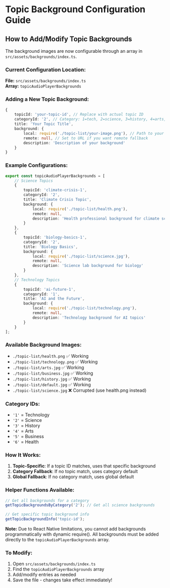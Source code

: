 # Topic Background Configuration Guide

## How to Add/Modify Topic Backgrounds

The background images are now configurable through an array in `src/assets/backgrounds/index.ts`.

### Current Configuration Location:
**File:** `src/assets/backgrounds/index.ts`  
**Array:** `topicAudioPlayerBackgrounds`

### Adding a New Topic Background:

```typescript
{
    topicId: 'your-topic-id', // Replace with actual topic ID
    categoryId: '2', // Category: 1=tech, 2=science, 3=history, 4=arts, 5=business, 6=health
    title: 'Your Topic Title',
    background: {
        local: require('./topic-list/your-image.png'), // Path to your image
        remote: null, // Set to URL if you want remote fallback
        description: 'Description of your background'
    }
}
```

### Example Configurations:

```typescript
export const topicAudioPlayerBackgrounds = [
    // Science Topics
    {
        topicId: 'climate-crisis-1',
        categoryId: '2',
        title: 'Climate Crisis Topic',
        background: {
            local: require('./topic-list/health.png'),
            remote: null,
            description: 'Health professional background for climate science'
        }
    },
    {
        topicId: 'biology-basics-1',
        categoryId: '2', 
        title: 'Biology Basics',
        background: {
            local: require('./topic-list/science.jpg'),
            remote: null,
            description: 'Science lab background for biology'
        }
    },
    // Technology Topics
    {
        topicId: 'ai-future-1',
        categoryId: '1',
        title: 'AI and the Future',
        background: {
            local: require('./topic-list/technology.png'),
            remote: null,
            description: 'Technology background for AI topics'
        }
    }
];
```

### Available Background Images:
- `./topic-list/health.png` ✅ Working
- `./topic-list/technology.png` ✅ Working  
- `./topic-list/arts.jpg` ✅ Working
- `./topic-list/business.jpg` ✅ Working
- `./topic-list/history.jpg` ✅ Working
- `./topic-list/default.jpg` ✅ Working
- `./topic-list/science.jpg` ❌ Corrupted (use health.png instead)

### Category IDs:
- `'1'` = Technology
- `'2'` = Science  
- `'3'` = History
- `'4'` = Arts
- `'5'` = Business
- `'6'` = Health

### How It Works:
1. **Topic-Specific**: If a topic ID matches, uses that specific background
2. **Category Fallback**: If no topic match, uses category default
3. **Global Fallback**: If no category match, uses global default

### Helper Functions Available:
```typescript
// Get all backgrounds for a category
getTopicBackgroundsByCategory('2'); // Get all science backgrounds

// Get specific topic background info
getTopicBackgroundInfo('topic-id');
```

**Note:** Due to React Native limitations, you cannot add backgrounds programmatically with dynamic require(). All backgrounds must be added directly to the `topicAudioPlayerBackgrounds` array.

### To Modify:
1. Open `src/assets/backgrounds/index.ts`
2. Find the `topicAudioPlayerBackgrounds` array
3. Add/modify entries as needed
4. Save the file - changes take effect immediately!
